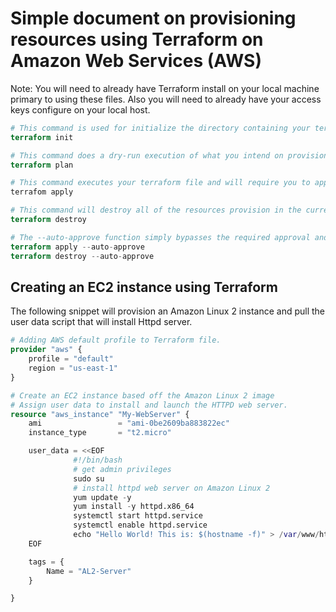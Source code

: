 # Simple document on provisioning resources using Terraform on Amazon Web Services (AWS)
Note: You will need to already have Terraform install on your local machine primary to using these files. 
Also you will need to already have your access keys configure on your local host. 

```tf
# This command is used for initialize the directory containing your terraform file
terraform init

# This command does a dry-run execution of what you intend on provisioning using Terraform
terraform plan

# This command executes your terraform file and will require you to approve the execution using "yes"
terrafom apply

# This command will destroy all of the resources provision in the current terraform file.
terraform destroy

# The --auto-approve function simply bypasses the required approval and simply executes the command before the switch
terraform apply --auto-approve
terraform destroy --auto-approve
```

## Creating an EC2 instance using Terraform  
The following snippet will provision an Amazon Linux 2 instance and pull the user data script that will install Httpd server. 
```tf
# Adding AWS default profile to Terraform file. 
provider "aws" {
    profile = "default"
    region = "us-east-1"
}

# Create an EC2 instance based off the Amazon Linux 2 image 
# Assign user data to install and launch the HTTPD web server.
resource "aws_instance" "My-WebServer" {
    ami                 = "ami-0be2609ba883822ec"
    instance_type       = "t2.micro"

    user_data = <<EOF
              #!/bin/bash
              # get admin privileges
              sudo su
              # install httpd web server on Amazon Linux 2 
              yum update -y
              yum install -y httpd.x86_64
              systemctl start httpd.service
              systemctl enable httpd.service
              echo "Hello World! This is: $(hostname -f)" > /var/www/html/index.html
    EOF

    tags = {
        Name = "AL2-Server"
    }

}
```
